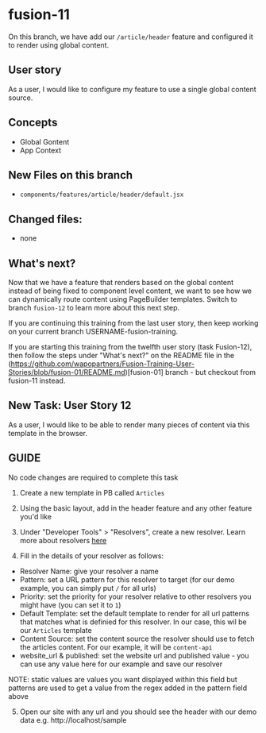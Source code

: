 # fusion-11
On this branch, we have add our `/article/header` feature and configured it to render using global content.

## User story
As a user, I would like to configure my feature to use a single global content source.

## Concepts
- Global Gontent
- App Context

## New Files on this branch
- `components/features/article/header/default.jsx`

## Changed files:
- none

## What's next?
Now that we have a feature that renders based on the global content instead of being fixed to component level content, we want to see how we can dynamically route content using PageBuilder templates. Switch to branch `fusion-12` to learn more about this next step.

If you are continuing this training from the last user story, then keep working on your current branch USERNAME-fusion-training.

If you are starting this training from the twelfth user story (task Fusion-12), then follow the steps under "What's next?" on the README file in the (https://github.com/wapopartners/Fusion-Training-User-Stories/blob/fusion-01/README.md)[fusion-01] branch - but checkout from fusion-11 instead.

## New Task: User Story 12
As a user, I would like to be able to render many pieces of content via this template in the browser.

## GUIDE
No code changes are required to complete this task

1. Create a new template in PB called `Articles`

2. Using the basic layout, add in the header feature and any other feature you'd like

3. Under "Developer Tools" > "Resolvers", create a new resolver. Learn more about resolvers [here](https://redirector.arcpublishing.com/alc/arc-products/pagebuilder/user-docs/pagebuilder-editor-30-resolvers/)

4. Fill in the details of your resolver as follows:
- Resolver Name: give your resolver a name
- Pattern: set a URL pattern for this resolver to target (for our demo example, you can simply put `/` for all urls)
- Priority: set the priority for your resolver relative to other resolvers you might have (you can set it to `1`)
- Default Template: set the default template to render for all url patterns that matches what is definied for this resolver. In our case, this wil be our `Articles` template
- Content Source: set the content source the resolver should use to fetch the articles content. For our example, it will be `content-api`
- website_url & published: set the website url and published value - you can use any value here for our example and save our resolver

NOTE: static values are values you want displayed within this field but patterns are used to get a value from the regex added in the pattern field above

5. Open our site with any url and you should see the header with our demo data e.g. http://localhost/sample